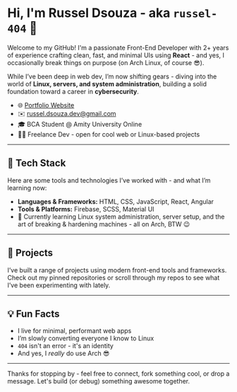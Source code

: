 # Hi, I'm Russel Dsouza - aka `russel-404` 👋

Welcome to my GitHub! I'm a passionate Front-End Developer with 2+ years of experience crafting clean, fast, and minimal UIs using **React** - and yes, I occasionally break things on purpose (on Arch Linux, of course 😎).

While I’ve been deep in web dev, I’m now shifting gears - diving into the world of **Linux, servers, and system administration**, building a solid foundation toward a career in **cybersecurity**.

- 🌐 [Portfolio Website](https://russeldsouza.dev)  
- ✉️ [russel.dsouza.dev@gmail.com](mailto:russel.dsouza.dev@gmail.com)  
- 🎓 BCA Student @ Amity University Online  
- 🧑‍💻 Freelance Dev - open for cool web or Linux-based projects

---

## 🚀 Tech Stack

Here are some tools and technologies I’ve worked with - and what I’m learning now:

- **Languages & Frameworks:** HTML, CSS, JavaScript, React, Angular  
- **Tools & Platforms:** Firebase, SCSS, Material UI  
- 🐧 Currently learning Linux system administration, server setup, and the art of breaking & hardening machines - all on Arch, BTW 😉

---

## 📂 Projects

I’ve built a range of projects using modern front-end tools and frameworks.  
Check out my pinned repositories or scroll through my repos to see what I’ve been experimenting with lately.

---

## 💡 Fun Facts

- I live for minimal, performant web apps  
- I’m slowly converting everyone I know to Linux  
- `404` isn't an error - it's an identity  
- And yes, I *really* do use Arch 😎

---

Thanks for stopping by - feel free to connect, fork something cool, or drop a message. Let's build (or debug) something awesome together.
